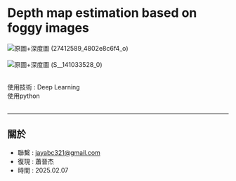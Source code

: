 # Depth map estimation based on foggy images
![原圖+深度圖 (27412589_4802e8c6f4_o)](https://github.com/user-attachments/assets/93c9dee7-9ea9-40e0-b852-c165a6644f4e)<br><br>
![原圖+深度圖 (S__141033528_0)](https://github.com/user-attachments/assets/faa77f14-b39d-4495-af1c-085b01557807)<br><br>





使用技術 : Deep Learning<br>
使用python<br><br>




---
關於
---

- 聯繫 : jayabc321@gmail.com
- 復現 : 蕭晉杰
- 時間 : 2025.02.07
